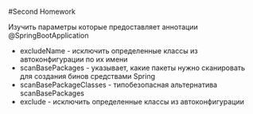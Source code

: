 #Second Homework

Изучить параметры которые предоставляет аннотации @SpringBootApplication
* excludeName - исключить определенные классы из автоконфигурации по их имени
* scanBasePackages - указывает, какие пакеты нужно сканировать для создания бинов средствами Spring
* scanBasePackageClasses - типобезопасная альтернатива scanBasePackages
* exclude - исключить определенные классы из автоконфигурации